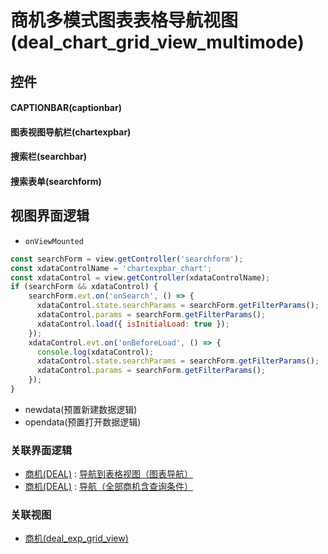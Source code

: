 # 商机多模式图表表格导航视图(deal_chart_grid_view_multimode)  <!-- {docsify-ignore-all} -->



## 控件
#### CAPTIONBAR(captionbar)
#### 图表视图导航栏(chartexpbar)
#### 搜索栏(searchbar)
#### 搜索表单(searchform)

## 视图界面逻辑
* `onViewMounted`
```javascript
const searchForm = view.getController('searchform');
const xdataControlName = 'chartexpbar_chart';
const xdataControl = view.getController(xdataControlName);
if (searchForm && xdataControl) {
    searchForm.evt.on('onSearch', () => {
      xdataControl.state.searchParams = searchForm.getFilterParams();
      xdataControl.params = searchForm.getFilterParams();
      xdataControl.load({ isInitialLoad: true });
    });
    xdataControl.evt.on('onBeforeLoad', () => {
      console.log(xdataControl);
      xdataControl.state.searchParams = searchForm.getFilterParams();
      xdataControl.params = searchForm.getFilterParams();
    });
}
```
  * newdata(预置新建数据逻辑)
  * opendata(预置打开数据逻辑)


### 关联界面逻辑
  * [商机(DEAL)](module/crm/deal) : [导航到表格视图（图表导航）](module/crm/deal/uilogic/exp_to_gridview)
  * [商机(DEAL)](module/crm/deal) : [导航（全部商机含查询条件）](module/crm/deal/uilogic/all_deal_with_query)

### 关联视图
  * [商机(deal_exp_grid_view)](app/view/deal_exp_grid_view)

<script>
 const { createApp } = Vue
  createApp({
    data() {
      return {

      }
    }
  }).use(ElementPlus).mount('#app')
</script>